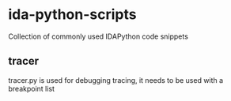 # ida-python-scripts

Collection of commonly used IDAPython code snippets

## tracer

tracer.py is used for debugging tracing, it needs to be used with a breakpoint list
